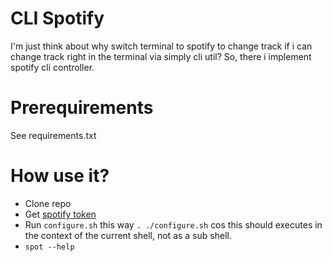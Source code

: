 # CLI Spotify
I'm just think about why switch terminal to spotify to change track if i can change track right in the terminal via simply cli util? So, there i implement spotify cli controller.

# Prerequirements
See requirements.txt

# How use it?
- Clone repo
- Get [spotify token](https://developer.spotify.com/documentation/web-api/quick-start/)
- Run `configure.sh` this way `. ./configure.sh` cos this should executes in the context of the current shell, not as a sub shell.
- `spot --help` 
